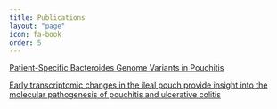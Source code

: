 ```yaml
---
title: Publications
layout: "page"
icon: fa-book
order: 5
---
```


<a href="https://pubmed.ncbi.nlm.nih.gov/27935837/">Patient-Specific Bacteroides Genome Variants in Pouchitis</a>

<a href="https://pubmed.ncbi.nlm.nih.gov/28221248/">Early transcriptomic changes in the ileal pouch provide insight into the molecular pathogenesis of pouchitis and ulcerative colitis</a>
